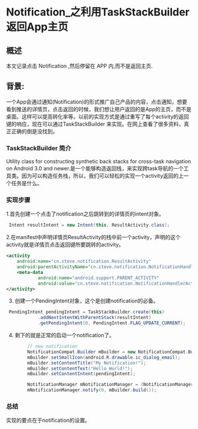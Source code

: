 # Notification_之利用TaskStackBuilder返回App主页

## 概述
本文记录点击 Notification ,然后停留在 APP 内,而不是返回主页.

<!-- more -->

## 背景:
一个App会通过通知(Notification)的形式推广自己产品的内容，点击通知，想要看到推送的详情页，点击返回的时候，我们想让用户返回的是App的主页，而不是桌面。这样可以提高转化率等。以前的实现方式是通过重写了每个activity的返回键的响应，现在可以通过TaskStackBuilder 来实现。在网上查看了很多资料，真正正确的倒是没找到。

### TaskStackBuilder 简介
Utility class for constructing synthetic back stacks for cross-task navigation on Android 3.0 and newer.是一个能够构造返回栈，来实现跨task导航的一个工具类。因为可以构造任务栈，所以，我们可以轻松的实现一个activity返回的上一个任务是什么。
	
### 实现步骤

1.首先创建一个点击了notification之后跳转到的详情页的intent对象。
```java
 Intent resultIntent = new Intent(this, ResultActivity.class);
```
2.在manifest中声明详情页ResultActivity的栈中前一个activity，声明的这个activity就是详情页点击返回键所要跳转的activity。
```xml
<activity 
	android:name="cn.steve.notification.ResultActivity"
	android:parentActivityName="cn.steve.notification.NotificationHandlerActivity">
	<meta-data
            android:name="android.support.PARENT_ACTIVITY"
            android:value="cn.steve.notification.NotificationHandlerActivity"/>
</activity>
```
3. 创建一个PendingIntent对象，这个是创建notification的必备。

```java
 PendingIntent pendingIntent = TaskStackBuilder.create(this)
            .addNextIntentWithParentStack(resultIntent)
            .getPendingIntent(0, PendingIntent.FLAG_UPDATE_CURRENT);
```

4. 剩下的就是正常的启动一个notification了。
```java
        // new notification
        NotificationCompat.Builder mBuilder = new NotificationCompat.Builder(this);
        mBuilder.setSmallIcon(android.R.drawable.ic_dialog_email);
        mBuilder.setContentTitle("My Notification!");
        mBuilder.setContentText("Hello World!");
        mBuilder.setContentIntent(pendingIntent);

        NotificationManager mNotificationManager = (NotificationManager) getSystemService(Context.NOTIFICATION_SERVICE);
        mNotificationManager.notify(0, mBuilder.build());
```
### 总结
实现的要点在于notification的设置。

